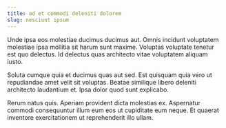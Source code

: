 ```yaml
---
title: ad et commodi deleniti dolorem
slug: nesciunt ipsum
---
```


Unde ipsa eos molestiae ducimus ducimus aut. Omnis incidunt voluptatem molestiae ipsa mollitia sit harum sunt maxime. Voluptas voluptate tenetur est quo delectus. Id delectus quas architecto vitae voluptatem aliquam iusto.

Soluta cumque quia et ducimus quas aut sed. Est quisquam quia vero ut repudiandae amet velit sit voluptas. Beatae similique libero deleniti architecto laudantium et. Ipsa dolor quod sunt explicabo.

Rerum natus quis. Aperiam provident dicta molestias ex. Aspernatur commodi consequuntur illum eum eos ut cupiditate eum neque. Et quaerat inventore exercitationem ut reprehenderit illo ullam.
